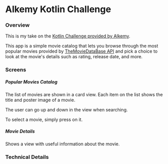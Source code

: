 # Alkemy Kotlin Challenge

### Overview

This is my take on the [Kotlin Challenge provided by Alkemy](https://drive.google.com/file/d/19sWXyPTBQ-dTeov779GZyid572iu9c0o/view).

This app is a simple movie catalog that lets you browse through the most popular movies provided by [TheMovieDataBase API](https://www.themoviedb.org/documentation/api) and pick a choice to look at the movie's details such as rating, release date, and more.

### Screens

##### Popular Movies Catalog

The list of movies are shown in a card view. Each item on the list shows the title and poster image of a movie.

The user can go up and down in the view when searching. 

To select a movie, simply press on it.

[](https://github.com/franyanes/alkemy-kotlin-challenge/blob/main/gifs/main_activity_view.gif)

##### Movie Details

Shows a view with useful information about the movie.

[](https://github.com/franyanes/alkemy-kotlin-challenge/blob/main/gifs/movie_details_view.gif)

### Technical Details

